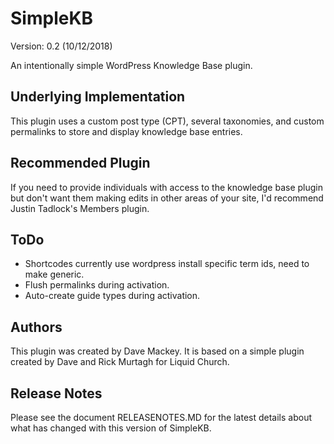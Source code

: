 # SimpleKB
Version: 0.2 (10/12/2018)

An intentionally simple WordPress Knowledge Base plugin.

## Underlying Implementation

This plugin uses a custom post type (CPT), several taxonomies, and custom permalinks to store and display knowledge base entries.

## Recommended Plugin

If you need to provide individuals with access to the knowledge base plugin but don't want them making edits in other areas of your site, I'd recommend Justin Tadlock's Members plugin.

## ToDo

* Shortcodes currently use wordpress install specific term ids, need to make generic.
* Flush permalinks during activation.
* Auto-create guide types during activation.

## Authors

This plugin was created by Dave Mackey. It is based on a simple plugin created by Dave and Rick Murtagh for Liquid Church.

## Release Notes
Please see the document RELEASENOTES.MD for the latest details about what has changed with this version of SimpleKB.
